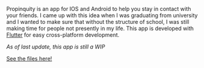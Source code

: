 Propinquity is an app for IOS and Android to help you stay in contact with your friends.
I came up with this idea when I was graduating from university and I wanted to make sure that without the structure of
school, I was still making time for people not presently in my life. This app is developed with [Flutter]({https://flutter.dev}) for easy
cross-platform development.

_As of last update, this app is still a WIP_

[See the files here!]({"https://github.com/Propinquity-Labs/Propinquity"})